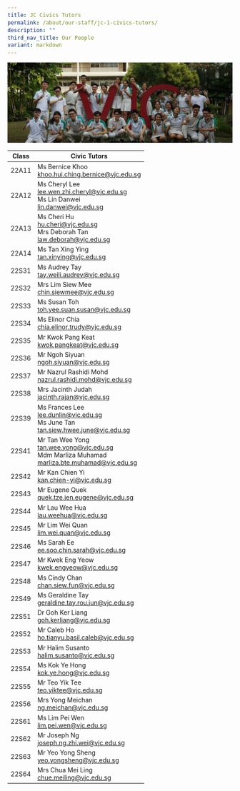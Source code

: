 ```yaml
---
title: JC Civics Tutors
permalink: /about/our-staff/jc-1-civics-tutors/
description: ""
third_nav_title: Our People
variant: markdown
---
```

![](/images/JC-1-Civics-Tutors-banner-1024x365.jpg)

| Class | Civic Tutors | 
| -------- | -------- | 
|22A11|	Ms Bernice Khoo<br>[khoo.hui.ching.bernice@vjc.edu.sg](mailto:khoo.hui.ching.bernice@vjc.edu.sg)|
|22A12|	Ms Cheryl Lee<br>[lee.wen.zhi.cheryl@vjc.edu.sg](mailto:lee.wen.zhi.cheryl@vjc.edu.sg)<br>Ms Lin Danwei<br>[lin.danwei@vjc.edu.sg](mailto:lin.danwei@vjc.edu.sg)|
|22A13|	Ms Cheri Hu<br>[hu.cheri@vjc.edu.sg](mailto:hu.cheri@vjc.edu.sg)<br>Mrs Deborah Tan<br>[law.deborah@vjc.edu.sg](mailto:law.deborah@vjc.edu.sg)|
|22A14|	Ms Tan Xing Ying<br>[tan.xinying@vjc.edu.sg](mailto:tan.xinying@vjc.edu.sg)|
|22S31|	Ms Audrey Tay<br>[tay.weili.audrey@vjc.edu.sg](mailto:tay.weili.audrey@vjc.edu.sg)|
|22S32|	Mrs Lim Siew Mee<br>[chin.siewmee@vjc.edu.sg](mailto:chin.siewmee@vjc.edu.sg)|
|22S33|	Ms Susan Toh<br>[toh.yee.suan.susan@vjc.edu.sg](mailto:toh.yee.suan.susan@vjc.edu.sg)|
|22S34|	Ms Elinor Chia<br>[chia.elinor.trudy@vjc.edu.sg](mailto:chia.elinor.trudy@vjc.edu.sg)|
|22S35|	Mr Kwok Pang Keat<br>[kwok.pangkeat@vjc.edu.sg](mailto:kwok.pangkeat@vjc.edu.sg)|
|22S36|	Mr Ngoh Siyuan<br>[ngoh.siyuan@vjc.edu.sg](mailto:ngoh.siyuan@vjc.edu.sg)|
|22S37|	Mr Nazrul Rashidi Mohd<br>[nazrul.rashidi.mohd@vjc.edu.sg](mailto:nazrul.rashidi.mohd@vjc.edu.sg)|
|22S38|	Mrs Jacinth Judah<br>[jacinth.rajan@vjc.edu.sg](mailto:jacinth.rajan@vjc.edu.sg)|
|22S39|	Ms Frances Lee<br>[lee.dunlin@vjc.edu.sg](mailto:lee.dunlin@vjc.edu.sg)<br>Ms June Tan<br>[tan.siew.hwee.june@vjc.edu.sg](mailto:tan.siew.hwee.june@vjc.edu.sg)
|22S41|	Mr Tan Wee Yong<br>[tan.wee.yong@vjc.edu.sg](mailto:tan.wee.yong@vjc.edu.sg)<br>Mdm Marliza Muhamad<br>[marliza.bte.muhamad@vjc.edu.sg](mailto:arliza.bte.muhamad@vjc.edu.sg)|
|22S42|	Mr Kan Chien Yi<br>[kan.chien-yi@vjc.edu.sg](mailto:kan.chien-yi@vjc.edu.sg)|
|22S43|	Mr Eugene Quek<br>[quek.tze.jen.eugene@vjc.edu.sg](mailto:quek.tze.jen.eugene@vjc.edu.sg)|
|22S44|	Mr Lau Wee Hua<br>[lau.weehua@vjc.edu.sg](mailto:lau.weehua@vjc.edu.sg)|
|22S45|	Mr Lim Wei Quan<br>[lim.wei.quan@vjc.edu.sg](mailto:lim.wei.quan@vjc.edu.sg)|
|22S46|	Ms Sarah Ee<br>[ee.soo.chin.sarah@vjc.edu.sg](mailto:ee.soo.chin.sarah@vjc.edu.sg)|
|22S47|	Mr Kwek Eng Yeow<br>[kwek.engyeow@vjc.edu.sg](mailto:kwek.engyeow@vjc.edu.s)|
|22S48|	Ms Cindy Chan<br>[chan.siew.fun@vjc.edu.sg](mailto:chan.siew.fun@vjc.edu.sg)|
|22S49|	Ms Geraldine Tay<br>[geraldine.tay.rou.jun@vjc.edu.sg](mailto:geraldine.tay.rou.jun@vjc.edu.sg)|
|22S51|	Dr Goh Ker Liang<br>[goh.kerliang@vjc.edu.sg](mailto:goh.kerliang@vjc.edu.sg)|
|22S52|	Mr Caleb Ho<br>[ho.tianyu.basil.caleb@vjc.edu.sg](mailto:ho.tianyu.basil.caleb@vjc.edu.sg)|
|22S53|	Mr Halim Susanto<br>[halim.susanto@vjc.edu.sg](mailto:halim.susanto@vjc.edu.sg)|
|22S54|	Ms Kok Ye Hong<br>[kok.ye.hong@vjc.edu.sg](mailto:kok.ye.hong@vjc.edu.sg)|
|22S55|	Mr Teo Yik Tee<br>[teo.yiktee@vjc.edu.sg](mailto:teo.yiktee@vjc.edu.sg)|
|22S56|	Mrs Yong Meichan<br>[ng.meichan@vjc.edu.sg](mailto:ng.meichan@vjc.edu.sg)|
|22S61|	Ms Lim Pei Wen<br>[lim.pei.wen@vjc.edu.sg](mailto:lim.pei.wen@vjc.edu.sg)|
|22S62|	Mr Joseph Ng<br>[joseph.ng.zhi.wei@vjc.edu.sg](mailto:joseph.ng.zhi.wei@vjc.edu.sg)|
|22S63|	Mr Yeo Yong Sheng<br>[yeo.yongsheng@vjc.edu.sg](mailto:yeo.yongsheng@vjc.edu.sg)|
|22S64|	Mrs Chua Mei Ling<br>[chue.meiling@vjc.edu.sg](mailto:chue.meiling@vjc.edu.sg)|